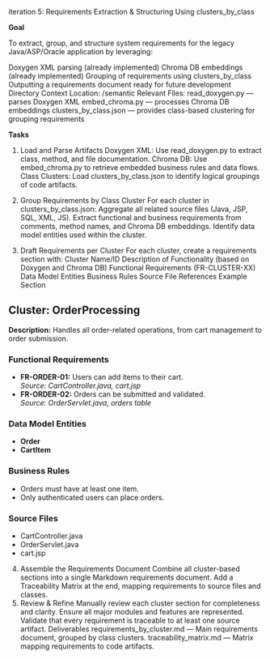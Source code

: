 iteration 5: Requirements Extraction & Structuring Using clusters_by_class

**Goal**

To extract, group, and structure system requirements for the legacy Java/ASP/Oracle application by leveraging:

Doxygen XML parsing (already implemented)
Chroma DB embeddings (already implemented)
Grouping of requirements using clusters_by_class
Outputting a requirements document ready for future development
Directory Context
Location: /semantic
Relevant Files:
read_doxygen.py — parses Doxygen XML
embed_chroma.py — processes Chroma DB embeddings
clusters_by_class.json — provides class-based clustering for grouping requirements

**Tasks**

1. Load and Parse Artifacts
 Doxygen XML: Use read_doxygen.py to extract class, method, and file documentation.
 Chroma DB: Use embed_chroma.py to retrieve embedded business rules and data flows.
 Class Clusters: Load clusters_by_class.json to identify logical groupings of code artifacts.

2. Group Requirements by Class Cluster
 For each cluster in clusters_by_class.json:
Aggregate all related source files (Java, JSP, SQL, XML, JS).
Extract functional and business requirements from comments, method names, and Chroma DB embeddings.
Identify data model entities used within the cluster.

3. Draft Requirements per Cluster
 For each cluster, create a requirements section with:
Cluster Name/ID
Description of Functionality (based on Doxygen and Chroma DB)
Functional Requirements (FR-CLUSTER-XX)
Data Model Entities
Business Rules
Source File References
Example Section

## Cluster: OrderProcessing

**Description:** Handles all order-related operations, from cart management to order submission.

### Functional Requirements
- **FR-ORDER-01:** Users can add items to their cart.  
  _Source: CartController.java, cart.jsp_
- **FR-ORDER-02:** Orders can be submitted and validated.  
  _Source: OrderServlet.java, orders table_

### Data Model Entities
- **Order**
- **CartItem**

### Business Rules
- Orders must have at least one item.
- Only authenticated users can place orders.

### Source Files
- CartController.java
- OrderServlet.java
- cart.jsp

4. Assemble the Requirements Document
 Combine all cluster-based sections into a single Markdown requirements document.
 Add a Traceability Matrix at the end, mapping requirements to source files and classes.
5. Review & Refine
 Manually review each cluster section for completeness and clarity.
 Ensure all major modules and features are represented.
 Validate that every requirement is traceable to at least one source artifact.
Deliverables
requirements_by_cluster.md — Main requirements document, grouped by class clusters.
traceability_matrix.md — Matrix mapping requirements to code artifacts.
